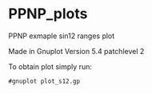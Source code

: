 # PPNP_plots
PPNP exmaple sin12 ranges plot 

Made in Gnuplot Version 5.4 patchlevel 2

To obtain plot simply run:

```#gnuplot plot_s12.gp```
